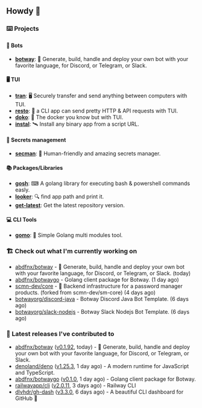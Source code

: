 ## Howdy 👋

### ⌨️ Projects

#### 🤖 Bots

- [**botway**](https://github.com/abdfnx/botway): 🤖 Generate, build, handle and deploy your own bot with your favorite language, for Discord, or Telegram, or Slack.

#### 🖥 TUI

- [**tran**](https://github.com/abdfnx/tran): 🖥 Securely transfer and send anything between computers with TUI.
- [**resto**](https://github.com/abdfnx/resto): 🔗 a CLI app can send pretty HTTP & API requests with TUI.
- [**doko**](https://github.com/abdfnx/doko): 🐳 The docker you know but with TUI.
- [**instal**](https://github.com/abdfnx/instal): 🛰️ Install any binary app from a script URL.

#### 🔐 Secrets management

- [**secman**](https://github.com/scmn-dev/secman): 👊 Human-friendly and amazing secrets manager.

#### 📚 Packages/Libraries

- [**gosh**](https://github.com/abdfnx/gosh): ⌨ A golang library for executing bash & powershell commands easly.
- [**looker**](https://github.com/abdfnx/looker): 🔍 find app path and print it.
- [**get-latest**](https://github.com/scmn-dev/get-latest): Get the latest repository version.

#### 💻 CLI Tools 

- [**gomo**](https://github.com/abdfnx/gomo): 📐 Simple Golang multi modules tool.

### 🏗️ Check out what I'm currently working on


- [abdfnx/botway](https://github.com/abdfnx/botway) - 🤖 Generate, build, handle and deploy your own bot with your favorite language, for Discord, or Telegram, or Slack. (today)
- [abdfnx/botwaygo](https://github.com/abdfnx/botwaygo) - Golang client package for Botway. (1 day ago)
- [scmn-dev/core](https://github.com/scmn-dev/core) - 📡️ Backend infrastructure for a password manager products. (forked from scmn-dev/sm-core) (4 days ago)
- [botwayorg/discord-java](https://github.com/botwayorg/discord-java) - Botway Discord Java Bot Template. (6 days ago)
- [botwayorg/slack-nodejs](https://github.com/botwayorg/slack-nodejs) - Botway Slack Nodejs Bot Template. (6 days ago)

### 🔭 Latest releases I've contributed to

- [abdfnx/botway](https://github.com/abdfnx/botway) ([v0.1.92](https://github.com/abdfnx/botway/releases/tag/v0.1.92), today) - 🤖 Generate, build, handle and deploy your own bot with your favorite language, for Discord, or Telegram, or Slack.
- [denoland/deno](https://github.com/denoland/deno) ([v1.25.3](https://github.com/denoland/deno/releases/tag/v1.25.3), 1 day ago) - A modern runtime for JavaScript and TypeScript.
- [abdfnx/botwaygo](https://github.com/abdfnx/botwaygo) ([v0.1.0](https://github.com/abdfnx/botwaygo/releases/tag/v0.1.0), 1 day ago) - Golang client package for Botway.
- [railwayapp/cli](https://github.com/railwayapp/cli) ([v2.0.11](https://github.com/railwayapp/cli/releases/tag/v2.0.11), 3 days ago) - Railway CLI
- [dlvhdr/gh-dash](https://github.com/dlvhdr/gh-dash) ([v3.3.0](https://github.com/dlvhdr/gh-dash/releases/tag/v3.3.0), 6 days ago) - A beautiful CLI dashboard for GitHub 🚀 
